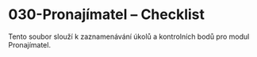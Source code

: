 # 030-Pronajímatel – Checklist

Tento soubor slouží k zaznamenávání úkolů a kontrolních bodů pro modul Pronajímatel.
